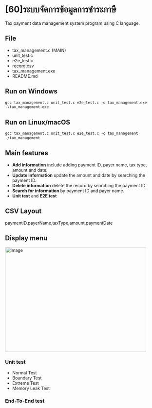 # [60]ระบบจัดการข้อมูลการชำระภาษี
Tax payment data management system program using C language.

## File
- tax_management.c (MAIN)
- unit_test.c
- e2e_test.c
- record.csv
- tax_management.exe
- README.md

## Run on Windows
```md
gcc tax_management.c unit_test.c e2e_test.c -o tax_management.exe
.\tax_management.exe
```
## Run on Linux/macOS
```md
gcc tax_management.c unit_test.c e2e_test.c -o tax_management
./tax_management
```

## Main features 
- **Add information** include adding payment ID, payer name, tax type, amount and date.
- **Update information** update the amount and date by searching the payment ID.
- **Delete information** delete the record by searching the payment ID.
- **Search for information** by payment ID and payer name.
- **Unit test** and **E2E test**

## CSV Layout
paymentID,payerName,taxType,amount,paymentDate

## Display menu
<img width="463" height="345" alt="image" src="https://github.com/user-attachments/assets/6069feb8-57c8-4025-8482-6a0e13bec30c" />

### Unit test
- Normal Test
- Boundary Test
- Extreme Test
- Memory Leak Test
### End-To-End test
##




